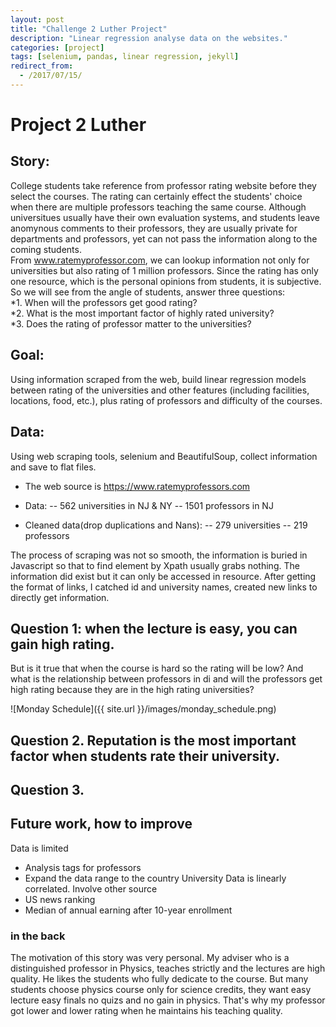 ```yaml
---
layout: post
title: "Challenge 2 Luther Project"
description: "Linear regression analyse data on the websites."
categories: [project]
tags: [selenium, pandas, linear regression, jekyll]
redirect_from:
  - /2017/07/15/
---
```


# Project 2 Luther 

## Story:
College students take reference from professor rating website before they select the courses. The rating can certainly effect the students' choice when there are multiple professors teaching the same course. Although universitues usually have their own evaluation systems, and students leave anomynous comments to their professors, they are usually private for departments and professors, yet can not pass the information along to the coming students. 
<br>
From www.ratemyprofessor.com, we can lookup information not only for universities but also rating of 1 million professors. Since the rating has only one resource, which is the personal opinions from students, it is subjective. So we will see from the angle of students, answer three questions:
<br>
*1. When will the professors get good rating?
<br>
*2. What is the most important factor of highly rated university?
<br>
*3. Does the rating of professor matter to the universities?
<br>

## Goal: 
Using information scraped from the web, build linear regression models between rating of the universities and other features (including facilities, locations, food, etc.), plus rating of professors and difficulty of the courses.

## Data:
Using web scraping tools, selenium and BeautifulSoup, collect information and save to flat files. 
- The web source is https://www.ratemyprofessors.com
- Data: 
    -- 562 universities in NJ & NY
    -- 1501 professors in NJ

- Cleaned data(drop duplications and Nans):
	-- 279 universities
    -- 219 professors

The process of scraping was not so smooth, the information is buried in Javascript so that to find element by Xpath usually grabs nothing. The information did exist but it can only be accessed in resource. After getting the format of links, I catched id and university names, created new links to directly get information.

## Question 1: when the lecture is easy, you can gain high rating.

But is it true that when the course is hard so the rating will be low? And what is the relationship between professors in di
and will the professors get high rating because they are in the high rating universities?




![Monday Schedule]({{ site.url }}/images/monday_schedule.png)


## Question 2. Reputation is the most important factor when students rate their university.


## Question 3.


## Future work, how to improve
Data is limited
- Analysis tags for professors
- Expand the data range to the country
University Data is linearly correlated. Involve other source
- US news ranking 
- Median of annual earning after 10-year enrollment

### in the back
The motivation of this story was very personal. My adviser who is a distinguished professor in Physics, teaches strictly and the lectures are high quality. He likes the students who fully dedicate to the course. But many students choose physics course only for science credits, they want easy lecture easy finals no quizs and no gain in physics. That's why my professor got lower and lower rating when he maintains his teaching quality.